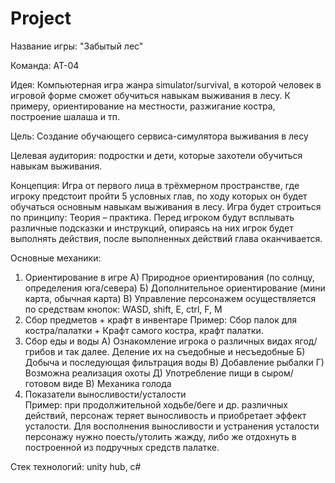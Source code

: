 # Project
Название игры: "Забытый лес"

Команда: АТ-04

Идея: Компьютерная игра жанра simulator/survival, в которой человек в игровой форме сможет обучиться навыкам выживания в лесу. К примеру, ориентирование на местности, разжигание костра, построение шалаша и тп.

Цель: Создание обучающего сервиса-симулятора выживания в лесу

Целевая аудитория: подростки и дети, которые захотели обучиться навыкам выживания.

Концепция: Игра от первого лица в трёхмерном пространстве, где игроку предстоит пройти 5 условных глав, по ходу которых он будет обучаться основным навыкам выживания в лесу. Игра будет строиться по принципу: Теория – практика. Перед игроком будут всплывать различные подсказки и инструкций, опираясь на них игрок будет выполнять действия, после выполненных действий глава оканчивается.

Основные механики: 
1.	Ориентирование в игре
А) Природное ориентирования (по солнцу, определения юга/севера)
Б) Дополнительное ориентирование (мини карта, обычная карта)
В) Управление персонажем осуществляется по средствам кнопок: WASD, shift, E, ctrl, F, M
2.	Сбор предметов + крафт в инвентаре
Пример: Сбор палок для костра/палатки + Крафт самого костра, крафт палатки.
3.	Сбор еды и воды
А) Ознакомление игрока о различных видах ягод/грибов и так далее. Деление их на съедобные и несъедобные	
Б) Добыча и последующая фильтрация воды
В) Добавление рыбалки
Г) Возможна реализация охоты
Д) Употребление пищи в сыром/готовом виде
В) Механика голода
4.	Показатели выносливости/усталости	
Пример: при продолжительной ходьбе/беге и др. различных действий, персонаж теряет выносливость и приобретает эффект усталости. Для восполнения выносливости и устранения усталости персонажу нужно поесть/утолить жажду, либо же отдохнуть в построенной из подручных средств палатке.

Стек технологий: unity hub, c#

